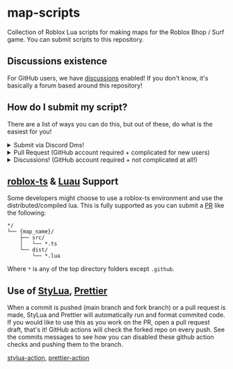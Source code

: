 # map-scripts
Collection of Roblox Lua scripts for making maps for the Roblox Bhop / Surf game. You can submit scripts to this repository.

## Discussions existence
For GitHub users, we have [discussions](https://github.com/rsource-open-source/map-scripts/discussions) enabled! If you don't know, it's basically a forum based around this repository!

## How do I submit my script?
There are a list of ways you can do this, but out of these, do what is the easiest for you!
<details>
<summary>Submit via Discord Dms!</summary>
<br>
Join the rsource discord: https://rsource.rqft.space/
</details>

<details>
<summary>Pull Request (GitHub account required + complicated for new users)</summary>
<br>
Read on how to fork and make pull request.

https://docs.github.com/en/github/collaborating-with-pull-requests/working-with-forks/about-forks

https://docs.github.com/en/github/collaborating-with-pull-requests/proposing-changes-to-your-work-with-pull-requests/creating-a-pull-request

### Why would I do this?
So you can appear on the contributors list.
</details>

<details>
<summary>Discussions! (GitHub account required + not complicated at all!)</summary>
<br>
You can submit in the IDKHTPR channel!

https://github.com/rsource-open-source/map-scripts/discussions/categories/idkhtpr-submit-scripts-here
</details>

## [roblox-ts](https://github.com/roblox-ts/roblox-ts) & [Luau](https://luau-lang.org/) Support
Some developers might choose to use a roblox-ts environment and use the distributed/compiled lua. This is fully supported as you can submit a [PR](https://docs.github.com/en/github/collaborating-with-pull-requests/proposing-changes-to-your-work-with-pull-requests/about-pull-requests) like the following:
```
*/
└── {map_name}/
    ├── src/
    │   └── *.ts
    └── dist/
        └── *.lua
```
Where `*` is any of the top directory folders except `.github`.

## Use of [StyLua](https://github.com/JohnnyMorganz/StyLua), [Prettier](https://github.com/prettier/prettier)
When a commit is pushed (main branch and fork branch) or a pull request is made, StyLua and Prettier will automatically run and format commited code. If you would like to use this as you work on the PR, open a pull request draft, that's it! GitHub actions will check the forked repo on every push. See the commits messages to see how you can disabled these github action checks and pushing them to the branch.

[stylua-action](https://github.com/JohnnyMorganz/stylua-action), [prettier-action](https://github.com/creyD/prettier_action)

